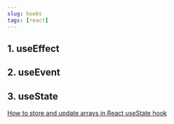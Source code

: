 ```yaml
---
slug: hooks
tags: [react]
---
```


## 1. useEffect
## 2. useEvent
## 3. useState
[How to store and update arrays in React useState hook](https://www.codingdeft.com/posts/react-usestate-array/)